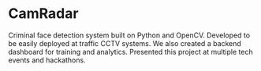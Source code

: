 # CamRadar
Criminal face detection system built on Python and OpenCV. Developed to be easily deployed at traffic CCTV systems. We also created a backend dashboard for training and analytics. Presented this project at multiple tech events and hackathons.
